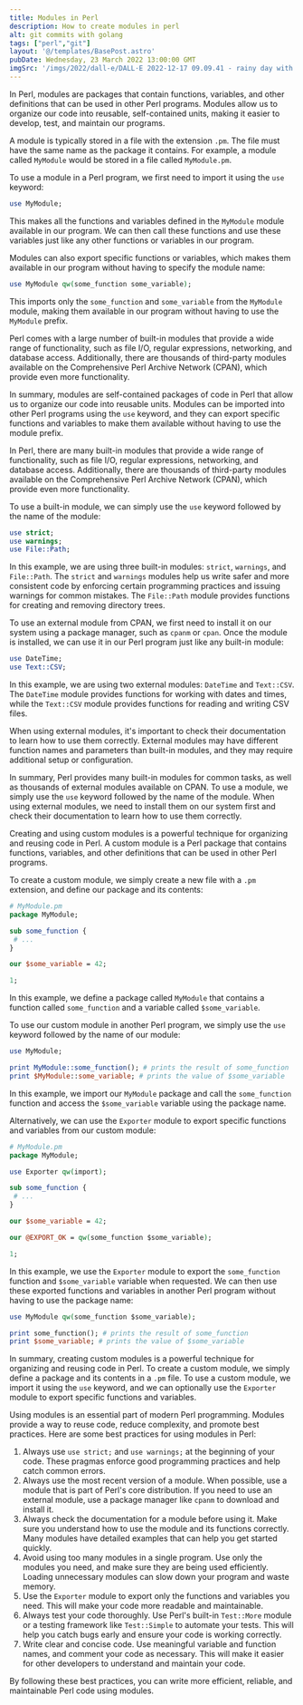 ```yaml
---
title: Modules in Perl
description: How to create modules in perl
alt: git commits with golang
tags: ["perl","git"]
layout: '@/templates/BasePost.astro'
pubDate: Wednesday, 23 March 2022 13:00:00 GMT
imgSrc: '/imgs/2022/dall-e/DALL·E 2022-12-17 09.09.41 - rainy day with puddle containing a open book in the middle facing the sky.png'
---
```



In Perl, modules are packages that contain functions, variables, and other definitions that can be used in other Perl programs. Modules allow us to organize our code into reusable, self-contained units, making it easier to develop, test, and maintain our programs.

A module is typically stored in a file with the extension `.pm`. The file must have the same name as the package it contains. For example, a module called `MyModule` would be stored in a file called `MyModule.pm`.

To use a module in a Perl program, we first need to import it using the `use` keyword:


```perl
use MyModule;
```
This makes all the functions and variables defined in the `MyModule` module available in our program. We can then call these functions and use these variables just like any other functions or variables in our program.

Modules can also export specific functions or variables, which makes them available in our program without having to specify the module name:


```perl
use MyModule qw(some_function some_variable);
```
This imports only the `some_function` and `some_variable` from the `MyModule` module, making them available in our program without having to use the `MyModule` prefix.

Perl comes with a large number of built-in modules that provide a wide range of functionality, such as file I/O, regular expressions, networking, and database access. Additionally, there are thousands of third-party modules available on the Comprehensive Perl Archive Network (CPAN), which provide even more functionality.

In summary, modules are self-contained packages of code in Perl that allow us to organize our code into reusable units. Modules can be imported into other Perl programs using the `use` keyword, and they can export specific functions and variables to make them available without having to use the module prefix.


In Perl, there are many built-in modules that provide a wide range of functionality, such as file I/O, regular expressions, networking, and database access. Additionally, there are thousands of third-party modules available on the Comprehensive Perl Archive Network (CPAN), which provide even more functionality.

To use a built-in module, we can simply use the `use` keyword followed by the name of the module:


```perl
use strict;
use warnings;
use File::Path;
```
In this example, we are using three built-in modules: `strict`, `warnings`, and `File::Path`. The `strict` and `warnings` modules help us write safer and more consistent code by enforcing certain programming practices and issuing warnings for common mistakes. The `File::Path` module provides functions for creating and removing directory trees.

To use an external module from CPAN, we first need to install it on our system using a package manager, such as `cpanm` or `cpan`. Once the module is installed, we can use it in our Perl program just like any built-in module:


```perl
use DateTime;
use Text::CSV;
```
In this example, we are using two external modules: `DateTime` and `Text::CSV`. The `DateTime` module provides functions for working with dates and times, while the `Text::CSV` module provides functions for reading and writing CSV files.

When using external modules, it's important to check their documentation to learn how to use them correctly. External modules may have different function names and parameters than built-in modules, and they may require additional setup or configuration.

In summary, Perl provides many built-in modules for common tasks, as well as thousands of external modules available on CPAN. To use a module, we simply use the `use` keyword followed by the name of the module. When using external modules, we need to install them on our system first and check their documentation to learn how to use them correctly.


Creating and using custom modules is a powerful technique for organizing and reusing code in Perl. A custom module is a Perl package that contains functions, variables, and other definitions that can be used in other Perl programs.

To create a custom module, we simply create a new file with a `.pm` extension, and define our package and its contents:


```perl
# MyModule.pm
package MyModule;

sub some_function {
 # ...
}

our $some_variable = 42;

1;
```
In this example, we define a package called `MyModule` that contains a function called `some_function` and a variable called `$some_variable`.

To use our custom module in another Perl program, we simply use the `use` keyword followed by the name of our module:


```perl
use MyModule;

print MyModule::some_function(); # prints the result of some_function
print $MyModule::some_variable; # prints the value of $some_variable
```
In this example, we import our `MyModule` package and call the `some_function` function and access the `$some_variable` variable using the package name.

Alternatively, we can use the `Exporter` module to export specific functions and variables from our custom module:


```perl
# MyModule.pm
package MyModule;

use Exporter qw(import);

sub some_function {
 # ...
}

our $some_variable = 42;

our @EXPORT_OK = qw(some_function $some_variable);

1;
```
In this example, we use the `Exporter` module to export the `some_function` function and `$some_variable` variable when requested. We can then use these exported functions and variables in another Perl program without having to use the package name:


```perl
use MyModule qw(some_function $some_variable);

print some_function(); # prints the result of some_function
print $some_variable; # prints the value of $some_variable
```
In summary, creating custom modules is a powerful technique for organizing and reusing code in Perl. To create a custom module, we simply define a package and its contents in a `.pm` file. To use a custom module, we import it using the `use` keyword, and we can optionally use the `Exporter` module to export specific functions and variables.


Using modules is an essential part of modern Perl programming. Modules provide a way to reuse code, reduce complexity, and promote best practices. Here are some best practices for using modules in Perl:

1. Always use `use strict;` and `use warnings;` at the beginning of your code. These pragmas enforce good programming practices and help catch common errors.
2. Always use the most recent version of a module. When possible, use a module that is part of Perl's core distribution. If you need to use an external module, use a package manager like `cpanm` to download and install it.
3. Always check the documentation for a module before using it. Make sure you understand how to use the module and its functions correctly. Many modules have detailed examples that can help you get started quickly.
4. Avoid using too many modules in a single program. Use only the modules you need, and make sure they are being used efficiently. Loading unnecessary modules can slow down your program and waste memory.
5. Use the `Exporter` module to export only the functions and variables you need. This will make your code more readable and maintainable.
6. Always test your code thoroughly. Use Perl's built-in `Test::More` module or a testing framework like `Test::Simple` to automate your tests. This will help you catch bugs early and ensure your code is working correctly.
7. Write clear and concise code. Use meaningful variable and function names, and comment your code as necessary. This will make it easier for other developers to understand and maintain your code.

By following these best practices, you can write more efficient, reliable, and maintainable Perl code using modules.